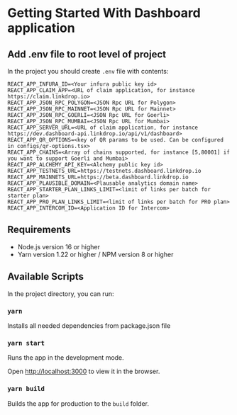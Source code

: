 
# Getting Started With Dashboard application

## Add .env file to root level of project

In the project you should create `.env` file with contents:

    REACT_APP_INFURA_ID=<Your infura public key id>
    REACT_APP_CLAIM_APP=<URL of claim application, for instance https://claim.linkdrop.io>
    REACT_APP_JSON_RPC_POLYGON=<JSON Rpc URL for Polygon>
    REACT_APP_JSON_RPC_MAINNET=<JSON Rpc URL for Mainnet>
    REACT_APP_JSON_RPC_GOERLI=<JSON Rpc URL for Goerli>
    REACT_APP_JSON_RPC_MUMBAI=<JSON Rpc URL for Mumbai>
    REACT_APP_SERVER_URL=<URL of claim application, for instance https://dev.dashboard-api.linkdrop.io/api/v1/dashboard>
    REACT_APP_QR_OPTIONS=<key of QR params to be used. Can be configured in configs/qr-options.tsx>
    REACT_APP_CHAINS=<Array of chains supported, for instance [5,80001] if you want to support Goerli and Mumbai>
    REACT_APP_ALCHEMY_API_KEY=<Alchemy public key id>
    REACT_APP_TESTNETS_URL=https://testnets.dashboard.linkdrop.io
    REACT_APP_MAINNETS_URL=https://beta.dashboard.linkdrop.io
    REACT_APP_PLAUSIBLE_DOMAIN=<Plausable analytics domain name>
    REACT_APP_STARTER_PLAN_LINKS_LIMIT=<limit of links per batch for starter plan>
    REACT_APP_PRO_PLAN_LINKS_LIMIT=<limit of links per batch for PRO plan>
    REACT_APP_INTERCOM_ID=<Application ID for Intercom>

## Requirements

 - Node.js version 16 or higher
 - Yarn version 1.22 or higher / NPM version 8 or higher

## Available Scripts

In the project directory, you can run:

### `yarn` 

Installs all needed dependencies from package.json file

### `yarn start`

Runs the app in the development mode.

Open [http://localhost:3000](http://localhost:3000) to view it in the browser.

### `yarn build`

Builds the app for production to the `build` folder.